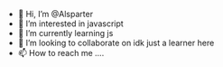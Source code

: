 - 👋 Hi, I’m @Alsparter
- 👀 I’m interested in javascript 
- 🌱 I’m currently learning js 
- 💞️ I’m looking to collaborate on  idk just a learner here
- 📫 How to reach me ....

<!---
Alsparter/Alsparter is a ✨ special ✨ repository because its `README.md` (this file) appears on your GitHub profile.
You can click the Preview link to take a look at your changes.
--->
